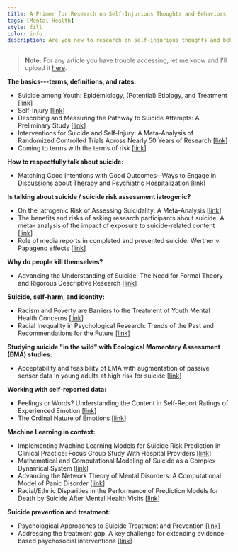 ```yaml
---
title: A Primer for Research on Self-Injurious Thoughts and Behaviors
tags: [Mental Health]
style: fill
color: info
description: Are you new to research on self-injurious thoughts and behaviors (SITBs)? This reading list will help you get started.
---
```



> **Note:** For any article you have trouble accessing, let me know and I'll upload it [here](https://drive.google.com/drive/folders/1O4y3bGguaoqH1RRIFmiYftumlE89-lxc?usp=drive_link). 



**The basics---terms, definitions, and rates:**
* Suicide among Youth: Epidemiology, (Potential) Etiology, and Treatment [[link](https://www.ncbi.nlm.nih.gov/pmc/articles/PMC5867204/pdf/nihms906198.pdf)]
* Self-Injury [[link](https://projects.iq.harvard.edu/files/nocklab/files/nock_2010_self-injury_arcp_0.pdf)]
* Describing and Measuring the Pathway to Suicide Attempts: A Preliminary Study [[link](https://nocklab.fas.harvard.edu/files/nocklab/files/millner_2016_pathway_suicideattempts_sltb.pdf)]
* Interventions for Suicide and Self-Injury: A Meta-Analysis of Randomized Controlled Trials Across Nearly 50 Years of Research [[link](https://www.apa.org/pubs/journals/features/bul-bul0000305.pdf)]
* Coming to terms with the terms of risk [[link](https://pubmed.ncbi.nlm.nih.gov/9107150/)]

**How to respectfully talk about suicide:**
* Matching Good Intentions with Good Outcomes--Ways to Engage in Discussions about Therapy and Psychiatric Hospitalization [[link](/tutorials/matching-intent-with-outcome)]

**Is talking about suicide / suicide risk assessment iatrogenic?**
* On the Iatrogenic Risk of Assessing Suicidality: A Meta-Analysis [[link](https://onlinelibrary.wiley.com/doi/pdfdirect/10.1111/sltb.12368?casa_token=fZPUuDJGDx8AAAAA:-qfbOH5pCQomF2LJ1TvSsa-5Usa0XbVXOF2EWCRlMahLug399qcRCdUy8WLgKIr9V7rgW3eFz-vuz1U)]
* The benefits and risks of asking research participants about suicide: A meta-
analysis of the impact of exposure to suicide-related content [[link](https://pubmed.ncbi.nlm.nih.gov/30014862/)]
* Role of media reports in completed and prevented suicide: Werther v. Papageno effects [[link](https://www.cambridge.org/core/journals/the-british-journal-of-psychiatry/article/role-of-media-reports-in-completed-and-prevented-suicide-werther-v-papageno-effects/DFF62CAE7A44147EE9CAB4DFB50B49F0)]

**Why do people kill themselves?**
* Advancing the Understanding of Suicide: The Need for Formal Theory and Rigorous Descriptive Research [[link](https://www.ncbi.nlm.nih.gov/pmc/articles/PMC7429350/pdf/nihms-1607402.pdf)]

**Suicide, self-harm, and identity:**
* Racism and Poverty are Barriers to the Treatment of Youth Mental Health Concerns [[link](https://nocklab.fas.harvard.edu/files/nocklab/files/racism_and_poverty_are_barriers_to_the_treatment_of_youth_mental_health_concerns.pdf)]
* Racial Inequality in Psychological Research: Trends of the Past and Recommendations for the Future [[link](https://pubmed.ncbi.nlm.nih.gov/32578504/)]

**Studying suicide "in the wild" with Ecological Momentary Assessment (EMA) studies:**
* Acceptability and feasibility of EMA with augmentation of passive sensor data in young adults at high risk for suicide [[link](https://pubmed.ncbi.nlm.nih.gov/37487460/)]

**Working with self-reported data:**
* Feelings or Words? Understanding the Content in Self-Report Ratings of Experienced Emotion [[link](https://www.ncbi.nlm.nih.gov/pmc/articles/PMC1351136/pdf/nihms2916.pdf)]
* The Ordinal Nature of Emotions [[link](https://yannakakis.net/wp-content/uploads/2018/11/ordinal-nature-emotions.pdf)]

**Machine Learning in context:**
* Implementing Machine Learning Models for Suicide Risk Prediction in Clinical Practice: Focus Group Study With Hospital Providers [[link](https://www.ncbi.nlm.nih.gov/pmc/articles/PMC8956996/pdf/formative_v6i3e30946.pdf)]
* Mathematical and Computational Modeling of Suicide as a Complex Dynamical System [[link](https://osf.io/preprints/psyarxiv/b29cs/)]
* Advancing the Network Theory of Mental Disorders: A Computational Model of Panic Disorder [[link](https://osf.io/preprints/psyarxiv/km37w/)]
* Racial/Ethnic Disparities in the Performance of Prediction Models for Death by Suicide After Mental Health Visits [[link](https://jamanetwork.com/journals/jamapsychiatry/article-abstract/2778923)]

**Suicide prevention and treatment:**
* Psychological Approaches to Suicide Treatment and Prevention [[link](https://link.springer.com/content/pdf/10.1007/s40501-015-0064-3.pdf)]
* Addressing the treatment gap: A key challenge for extending evidence-based psychosocial interventions [[link](https://pubmed.ncbi.nlm.nih.gov/28110678/)]

<br/>

